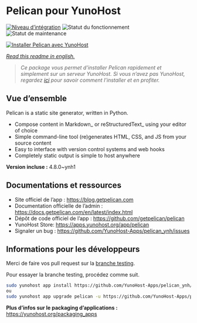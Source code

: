 <!--
N.B.: This README was automatically generated by https://github.com/YunoHost/apps/tree/master/tools/README-generator
It shall NOT be edited by hand.
-->

# Pelican pour YunoHost

[![Niveau d’intégration](https://dash.yunohost.org/integration/pelican.svg)](https://dash.yunohost.org/appci/app/pelican) ![Statut du fonctionnement](https://ci-apps.yunohost.org/ci/badges/pelican.status.svg) ![Statut de maintenance](https://ci-apps.yunohost.org/ci/badges/pelican.maintain.svg)

[![Installer Pelican avec YunoHost](https://install-app.yunohost.org/install-with-yunohost.svg)](https://install-app.yunohost.org/?app=pelican)

*[Read this readme in english.](./README.md)*

> *Ce package vous permet d’installer Pelican rapidement et simplement sur un serveur YunoHost.
Si vous n’avez pas YunoHost, regardez [ici](https://yunohost.org/#/install) pour savoir comment l’installer et en profiter.*

## Vue d’ensemble

Pelican is a static site generator, written in Python.

* Compose content in Markdown_ or reStructuredText_ using your editor of choice
* Simple command-line tool (re)generates HTML, CSS, and JS from your source content
* Easy to interface with version control systems and web hooks
* Completely static output is simple to host anywhere


**Version incluse :** 4.8.0~ynh1
## Documentations et ressources

* Site officiel de l’app : <https://blog.getpelican.com>
* Documentation officielle de l’admin : <https://docs.getpelican.com/en/latest/index.html>
* Dépôt de code officiel de l’app : <https://github.com/getpelican/pelican>
* YunoHost Store: <https://apps.yunohost.org/app/pelican>
* Signaler un bug : <https://github.com/YunoHost-Apps/pelican_ynh/issues>

## Informations pour les développeurs

Merci de faire vos pull request sur la [branche testing](https://github.com/YunoHost-Apps/pelican_ynh/tree/testing).

Pour essayer la branche testing, procédez comme suit.

``` bash
sudo yunohost app install https://github.com/YunoHost-Apps/pelican_ynh/tree/testing --debug
ou
sudo yunohost app upgrade pelican -u https://github.com/YunoHost-Apps/pelican_ynh/tree/testing --debug
```

**Plus d’infos sur le packaging d’applications :** <https://yunohost.org/packaging_apps>